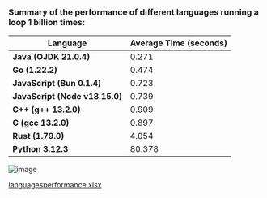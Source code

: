 
### Summary of the performance of different languages running a loop 1 billion times:

| Language                     | Average Time (seconds) |
|------------------------------|------------------------|
| **Java (OJDK 21.0.4)**       | 0.271                  |
| **Go (1.22.2)**              | 0.474                  |
| **JavaScript (Bun 0.1.4)**   | 0.723                  |
| **JavaScript (Node v18.15.0)** | 0.739                |
| **C++ (g++ 13.2.0)**         | 0.909                  |
| **C (gcc 13.2.0)**           | 0.897                  |
| **Rust (1.79.0)**            | 4.054                  |
| **Python 3.12.3**            | 80.378                 |

![image](https://github.com/user-attachments/assets/40eec63e-9b06-424a-b8a1-c1b877a8690b)

[languagesperformance.xlsx](https://github.com/user-attachments/files/16490833/languagesperformance.xlsx)
